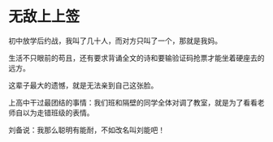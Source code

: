 # 无敌上上签

初中放学后约战，我叫了几十人，而对方只叫了一个，那就是我妈。 

生活不只眼前的苟且，还有要求背诵全文的诗和要输验证码抢票才能坐着硬座去的远方。 

这辈子最大的遗憾，就是无法亲到自己这张脸。 

上高中干过最团结的事情：我们班和隔壁的同学全体对调了教室，就是为了看看老师自以为走错班级的表情。 

刘备说：我那么聪明有能耐，不如改名叫刘能吧！